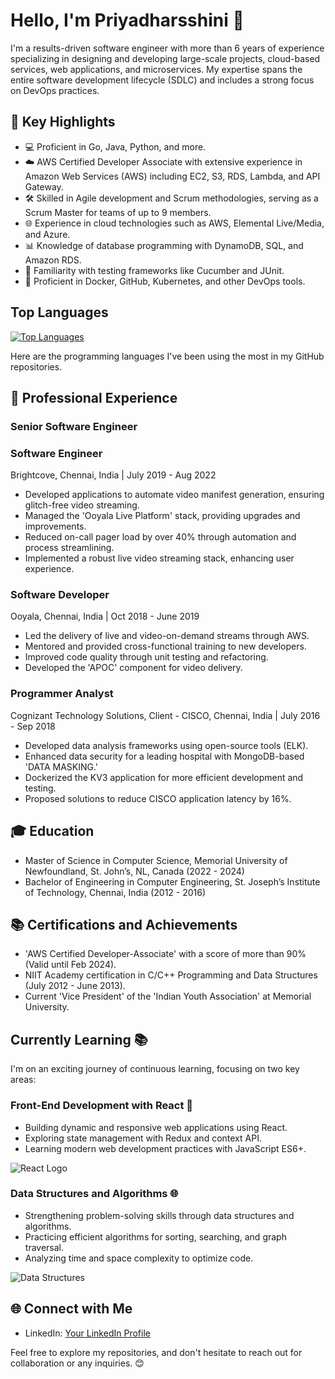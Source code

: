 # Hello, I'm Priyadharsshini 👋

I'm a results-driven software engineer with more than 6 years of experience specializing in designing and developing large-scale projects, cloud-based services, web applications, and microservices. My expertise spans the entire software development lifecycle (SDLC) and includes a strong focus on DevOps practices.

## 🚀 Key Highlights

- 💻 Proficient in Go, Java, Python, and more.
- ☁️ AWS Certified Developer Associate with extensive experience in Amazon Web Services (AWS) including EC2, S3, RDS, Lambda, and API Gateway.
- 🛠️ Skilled in Agile development and Scrum methodologies, serving as a Scrum Master for teams of up to 9 members.
- 🌐 Experience in cloud technologies such as AWS, Elemental Live/Media, and Azure.
- 📊 Knowledge of database programming with DynamoDB, SQL, and Amazon RDS.
- 🧪 Familiarity with testing frameworks like Cucumber and JUnit.
- 🐳 Proficient in Docker, GitHub, Kubernetes, and other DevOps tools.

## Top Languages

[![Top Languages](https://github-readme-stats.vercel.app/api/top-langs/?username=Priyadharsshini)](https://github.com/Priyadharsshini/github-readme-stats)

Here are the programming languages I've been using the most in my GitHub repositories. 


## 🌟 Professional Experience

### Senior Software Engineer
### Software Engineer
Brightcove, Chennai, India | July 2019 - Aug 2022

- Developed applications to automate video manifest generation, ensuring glitch-free video streaming.
- Managed the 'Ooyala Live Platform' stack, providing upgrades and improvements.
- Reduced on-call pager load by over 40% through automation and process streamlining.
- Implemented a robust live video streaming stack, enhancing user experience.

### Software Developer
Ooyala, Chennai, India | Oct 2018 - June 2019

- Led the delivery of live and video-on-demand streams through AWS.
- Mentored and provided cross-functional training to new developers.
- Improved code quality through unit testing and refactoring.
- Developed the 'APOC' component for video delivery.

### Programmer Analyst
Cognizant Technology Solutions, Client - CISCO, Chennai, India | July 2016 - Sep 2018

- Developed data analysis frameworks using open-source tools (ELK).
- Enhanced data security for a leading hospital with MongoDB-based 'DATA MASKING.'
- Dockerized the KV3 application for more efficient development and testing.
- Proposed solutions to reduce CISCO application latency by 16%.

## 🎓 Education

- Master of Science in Computer Science, Memorial University of Newfoundland, St. John’s, NL, Canada (2022 - 2024)
- Bachelor of Engineering in Computer Engineering, St. Joseph’s Institute of Technology, Chennai, India (2012 - 2016)

## 📚 Certifications and Achievements

- 'AWS Certified Developer-Associate' with a score of more than 90% (Valid until Feb 2024).
- NIIT Academy certification in C/C++ Programming and Data Structures (July 2012 - June 2013).
- Current 'Vice President' of the 'Indian Youth Association' at Memorial University.

## Currently Learning 📚

I'm on an exciting journey of continuous learning, focusing on two key areas:

### Front-End Development with React 🚀

- Building dynamic and responsive web applications using React.
- Exploring state management with Redux and context API.
- Learning modern web development practices with JavaScript ES6+.

![React Logo](images/react-logo.png)


### Data Structures and Algorithms 🌐

- Strengthening problem-solving skills through data structures and algorithms.
- Practicing efficient algorithms for sorting, searching, and graph traversal.
- Analyzing time and space complexity to optimize code.

![Data Structures](images/data-structures.png)


## 🌐 Connect with Me

- LinkedIn: [Your LinkedIn Profile](https://www.linkedin.com/in/priyadharsshinisakrapani/)

Feel free to explore my repositories, and don't hesitate to reach out for collaboration or any inquiries. 😊
